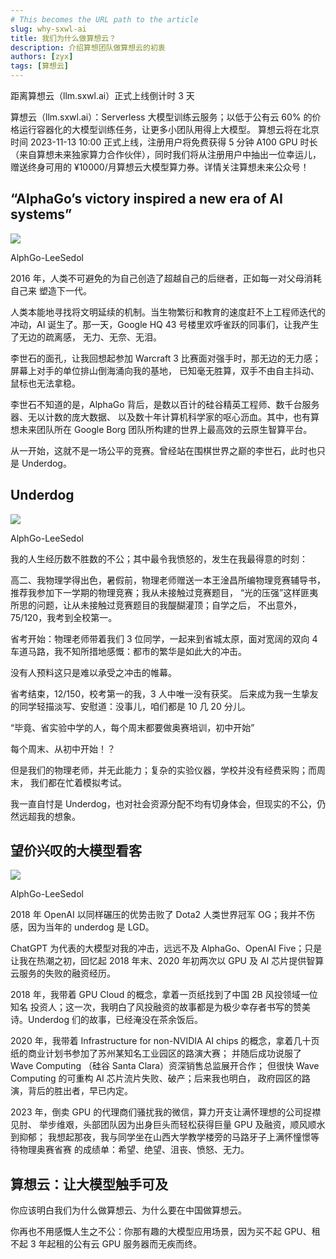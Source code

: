```yaml
---
# This becomes the URL path to the article
slug: why-sxwl-ai
title: 我们为什么做算想云？
description: 介绍算想团队做算想云的初衷
authors: [zyx]
tags: [算想云]
---
```


距离算想云（llm.sxwl.ai）正式上线倒计时 3 天

算想云（llm.sxwl.ai）：Serverless 大模型训练云服务；以低于公有云 60%
的价格运行容器化的大模型训练任务，让更多小团队用得上大模型。 算想云将在北京时间
2023-11-13 10:00 正式上线，注册用户将免费获得 5 分钟 A100 GPU
时长（来自算想未来独家算力合作伙伴），同时我们将从注册用户中抽出一位幸运儿，
赠送终身可用的 ¥10000/月算想云大模型算力券。详情关注算想未来公众号！

<!-- truncate -->

## “AlphaGo’s victory inspired a new era of AI systems”

<div style={{'text-align': 'center'}}>
    <img src={require('./lee_sedol.png').default} style={{width: 400}} />
    <p style={{fontSize:12}}>AlphGo-LeeSedol</p>
</div>

2016 年，人类不可避免的为自己创造了超越自己的后继者，正如每一对父母消耗自己来
塑造下一代。

人类本能地寻找将文明延续的机制。当生物繁衍和教育的速度赶不上工程师迭代的冲动，AI
诞生了。那一天，Google HQ 43 号楼里欢呼雀跃的同事们，让我产生了无边的疏离感，
无力、无奈、无泪。

李世石的面孔，让我回想起参加 Warcraft 3
比赛面对强手时，那无边的无力感；屏幕上对手的单位排山倒海涌向我的基地，
已知毫无胜算，双手不由自主抖动、鼠标也无法拿稳。

李世石不知道的是，AlphaGo
背后，是数以百计的硅谷精英工程师、数千台服务器、无以计数的庞大数据、
以及数十年计算机科学家的呕心沥血。其中，也有算想未来团队所在
Google Borg 团队所构建的世界上最高效的云原生智算平台。

从一开始，这就不是一场公平的竞赛。曾经站在围棋世界之巅的李世石，此时也只是
Underdog。

## Underdog

<!-- ![why-mr-anderson](./mr_anderson.png) -->
<div style={{'text-align': 'center'}}>
    <img src={require('./mr_anderson.png').default} style={{width: 400}} />
    <p style={{fontSize:12}}>AlphGo-LeeSedol</p>
</div>

我的人生经历数不胜数的不公；其中最令我愤怒的，发生在我最得意的时刻：

高二、我物理学得出色，暑假前，物理老师赠送一本王淦昌所编物理竞赛辅导书，
推荐我参加下一学期的物理竞赛；我从未接触过竞赛题目，
“光的压强”这样匪夷所思的问题，让从未接触过竞赛题目的我醍醐灌顶；自学之后，
不出意外，75/120，我考到全校第一。

省考开始：物理老师带着我们 3 位同学，一起来到省城太原，面对宽阔的双向 4
车道马路，我不知所措地感慨：都市的繁华是如此大的冲击。

没有人预料这只是难以承受之冲击的帷幕。

省考结束，12/150，校考第一的我，3 人中唯一没有获奖。
后来成为我一生挚友的同学轻描淡写、安慰道：没事儿，咱们都是 10 几 20 分儿。

“毕竟、省实验中学的人，每个周末都要做奥赛培训，初中开始”

每个周末、从初中开始！？

但是我们的物理老师，并无此能力；复杂的实验仪器，学校并没有经费采购；而周末，
我们都在忙着模拟考试。

我一直自忖是 Underdog，也对社会资源分配不均有切身体会，但现实的不公，仍然远超我的想象。

## 望价兴叹的大模型看客

<!-- ![llm-bystander](./llm_bystander.png) -->
<div style={{'text-align': 'center'}}>
    <img src={require('./llm_bystander.png').default} style={{width: 400}} />
    <p style={{fontSize:12}}>AlphGo-LeeSedol</p>
</div>

2018 年 OpenAI 以同样碾压的优势击败了 Dota2 人类世界冠军
OG；我并不伤感，因为当年的 underdog 是 LGD。

ChatGPT 为代表的大模型对我的冲击，远远不及 AlphaGo、OpenAI
Five；只是让我在热潮之初，回忆起 2018 年末、2020 年初两次以 GPU 及 AI
芯片提供智算云服务的失败的融资经历。

2018 年，我带着 GPU Cloud 的概念，拿着一页纸找到了中国 2B 风投领域一位知名
投资人；这一次，我明白了风投融资的故事都是为极少幸存者书写的赞美诗。Underdog
们的故事，已经淹没在茶余饭后。

2020 年，我带着 Infrastructure for non-NVIDIA AI chips
的概念，拿着几十页纸的商业计划书参加了苏州某知名工业园区的路演大赛；
并随后成功说服了 Wave Computing （硅谷 Santa Clara）资深销售总监展开合作；
但很快 Wave Computing 的可重构 AI 芯片流片失败、破产；后来我也明白，
政府园区的路演，背后的胜出者，早已内定。

2023 年，倒卖 GPU 的代理商们骚扰我的微信，算力开支让满怀理想的公司捉襟见肘、
举步维艰，头部团队因为出身巨头而轻松获得巨量 GPU 及融资，顺风顺水到抑郁；
我想起那夜，我与同学坐在山西大学教学楼旁的马路牙子上满怀憧憬等待物理奥赛省赛
的成绩单：希望、绝望、沮丧、愤怒、无力。

## 算想云：让大模型触手可及

你应该明白我们为什么做算想云、为什么要在中国做算想云。

你再也不用感慨人生之不公：你那有趣的大模型应用场景，因为买不起 GPU、租不起 3
年起租的公有云 GPU 服务器而无疾而终。
